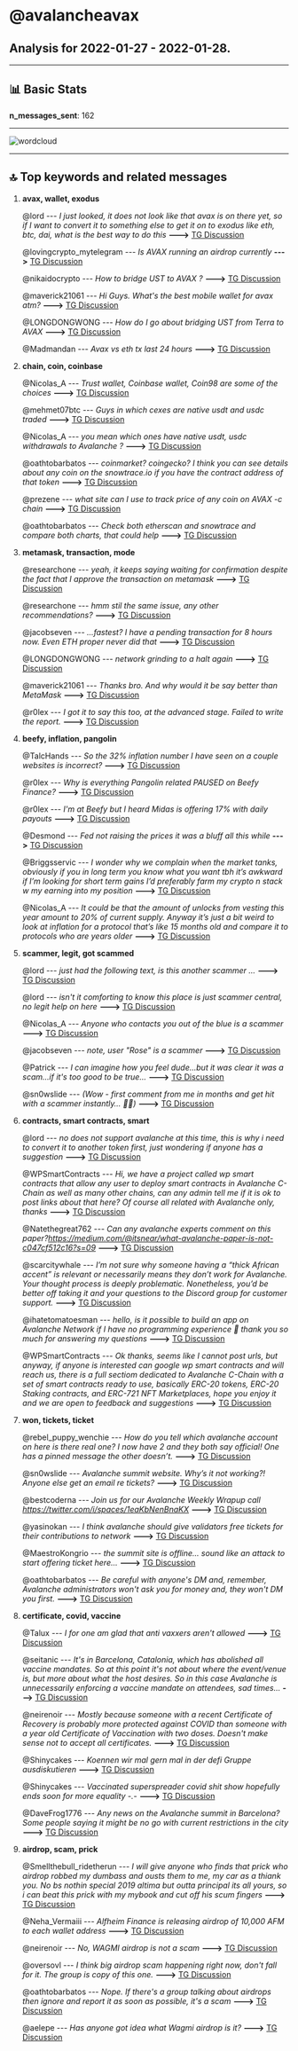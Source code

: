 # **@avalancheavax**
 ## Analysis for **2022-01-27** - **2022-01-28**.

---

## 📊 **Basic Stats**

**n_messages_sent**: 162

---
![wordcloud](avalancheavax_1Days_wordcloud.png)

---


## 🔝 **Top keywords and related messages**

1. **avax, wallet, exodus**

    @lord --- *I just looked, it does not look like that avax is on there yet, so if I want to convert it to something else to get it on to exodus like eth, btc, dai, what is the best way to do this* **--->** [TG Discussion](https://t.me/avalancheavax/325061)

    @lovingcrypto_mytelegram --- *Is AVAX running an airdrop currently* **--->** [TG Discussion](https://t.me/avalancheavax/324717)

    @nikaidocrypto --- *How to bridge UST to AVAX ?* **--->** [TG Discussion](https://t.me/avalancheavax/324699)

    @maverick21061 --- *Hi Guys. What's the best mobile wallet for avax atm?* **--->** [TG Discussion](https://t.me/avalancheavax/324793)

    @LONGDONGWONG --- *How do I go about bridging UST from Terra to AVAX* **--->** [TG Discussion](https://t.me/avalancheavax/324871)

    @Madmandan --- *Avax vs eth tx last 24 hours* **--->** [TG Discussion](https://t.me/avalancheavax/324723)

2. **chain, coin, coinbase**

    @Nicolas_A --- *Trust wallet, Coinbase wallet, Coin98 are some of the choices* **--->** [TG Discussion](https://t.me/avalancheavax/324795)

    @mehmet07btc --- *Guys in which cexes are native usdt and usdc traded* **--->** [TG Discussion](https://t.me/avalancheavax/324687)

    @Nicolas_A --- *you mean which ones have native usdt, usdc withdrawals to Avalanche ?* **--->** [TG Discussion](https://t.me/avalancheavax/324693)

    @oathtobarbatos --- *coinmarket? coingecko? I think you can see details about any coin on the snowtrace.io if you have the contract address of that token* **--->** [TG Discussion](https://t.me/avalancheavax/324730)

    @prezene --- *what site can I use to track price of any coin on AVAX -c chain* **--->** [TG Discussion](https://t.me/avalancheavax/324728)

    @oathtobarbatos --- *Check both etherscan and snowtrace and compare both charts, that could help* **--->** [TG Discussion](https://t.me/avalancheavax/324725)

3. **metamask, transaction, mode**

    @researchone --- *yeah, it keeps saying waiting for confirmation despite the fact that I approve the transaction on metamask* **--->** [TG Discussion](https://t.me/avalancheavax/324712)

    @researchone --- *hmm stil the same issue, any other recommendations?* **--->** [TG Discussion](https://t.me/avalancheavax/324715)

    @jacobseven --- *...fastest? I have a pending transaction for 8 hours now. Even ETH proper never did that* **--->** [TG Discussion](https://t.me/avalancheavax/324953)

    @LONGDONGWONG --- *network grinding to a halt again* **--->** [TG Discussion](https://t.me/avalancheavax/324903)

    @maverick21061 --- *Thanks bro. And why would it be say better than MetaMask* **--->** [TG Discussion](https://t.me/avalancheavax/324796)

    @r0lex --- *I got it to say this too, at the advanced stage.  Failed to write the report.* **--->** [TG Discussion](https://t.me/avalancheavax/324749)

4. **beefy, inflation, pangolin**

    @TalcHands --- *So the 32% inflation number I have seen on a couple websites is incorrect?* **--->** [TG Discussion](https://t.me/avalancheavax/324994)

    @r0lex --- *Why is everything Pangolin related PAUSED on Beefy Finance?* **--->** [TG Discussion](https://t.me/avalancheavax/324689)

    @r0lex --- *I'm at Beefy but I heard Midas is offering 17% with daily payouts* **--->** [TG Discussion](https://t.me/avalancheavax/324766)

    @Desmond --- *Fed not raising the prices it was a bluff all this while* **--->** [TG Discussion](https://t.me/avalancheavax/324740)

    @Briggsservic --- *I wonder why we complain when the market tanks, obviously if you in long term you know what you want tbh it’s awkward if I’m looking for short term gains I’d preferably farm my crypto n stack w my earning into my position* **--->** [TG Discussion](https://t.me/avalancheavax/324706)

    @Nicolas_A --- *It could be that the amount of unlocks from vesting this year amount to 20% of current supply. Anyway it’s just a bit weird to look at inflation for a protocol that’s like 15 months old and compare it to protocols who are years older* **--->** [TG Discussion](https://t.me/avalancheavax/324996)

5. **scammer, legit, got scammed**

    @lord --- *just had the following text, is this another scammer ...* **--->** [TG Discussion](https://t.me/avalancheavax/325053)

    @lord --- *isn't it comforting to know this place is just scammer central, no legit help on here* **--->** [TG Discussion](https://t.me/avalancheavax/325066)

    @Nicolas_A --- *Anyone who contacts you out of the blue is a scammer* **--->** [TG Discussion](https://t.me/avalancheavax/325054)

    @jacobseven --- *note, user "Rose" is a scammer* **--->** [TG Discussion](https://t.me/avalancheavax/324957)

    @Patrick --- *I can imagine how you feel dude...but it was clear it was a scam...if it's too good to be true...* **--->** [TG Discussion](https://t.me/avalancheavax/324806)

    @sn0wslide --- *(Wow - first comment from me in months and get hit with a scammer instantly… 🤦‍♂️)* **--->** [TG Discussion](https://t.me/avalancheavax/324788)

6. **contracts, smart contracts, smart**

    @lord --- *no does not support avalanche at this time, this is why i need to convert it to another token first, just wondering if anyone has a suggestion* **--->** [TG Discussion](https://t.me/avalancheavax/325045)

    @WPSmartContracts --- *Hi, we have a project called wp smart contracts that allow any user to deploy smart contracts in Avalanche C-Chain as well as many other chains, can any admin tell me if it is ok to post links about that here? Of course all related with Avalanche only, thanks* **--->** [TG Discussion](https://t.me/avalancheavax/325016)

    @Natethegreat762 --- *Can any avalanche experts comment on this paper?https://medium.com/@itsnear/what-avalanche-paper-is-not-c047cf512c16?s=09* **--->** [TG Discussion](https://t.me/avalancheavax/324939)

    @scarcitywhale --- *I’m not sure why someone having a “thick African accent” is relevant or necessarily means they don’t work for Avalanche. Your thought process is deeply problematic. Nonetheless, you’d be better off taking it and your questions to the Discord group for customer support.* **--->** [TG Discussion](https://t.me/avalancheavax/325093)

    @ihatetomatoesman --- *hello, is it possible to build an app on Avalanche Network if I have no programming experience 🤔 thank you so much for answering my questions* **--->** [TG Discussion](https://t.me/avalancheavax/325033)

    @WPSmartContracts --- *Ok thanks, seems like I cannot post urls, but anyway, if anyone is interested can google wp smart contracts and will reach us, there is a full sectiom dedicated to Avalanche C-Chain with a set of smart contracts ready to use, basically ERC-20 tokens, ERC-20 Staking contracts, and ERC-721 NFT Marketplaces, hope you enjoy it and we are open to feedback and suggestions* **--->** [TG Discussion](https://t.me/avalancheavax/325022)

7. **won, tickets, ticket**

    @rebel_puppy_wenchie --- *How do you tell which avalanche account on here is there real one? I now have 2 and they both say official! One has a pinned message the other doesn’t.* **--->** [TG Discussion](https://t.me/avalancheavax/324990)

    @sn0wslide --- *Avalanche summit website. Why’s it not working?! Anyone else get an email re tickets?* **--->** [TG Discussion](https://t.me/avalancheavax/324787)

    @bestcoderna --- *Join us for our Avalanche Weekly Wrapup call https://twitter.com/i/spaces/1eaKbNenBnaKX* **--->** [TG Discussion](https://t.me/avalancheavax/324915)

    @yasinokan --- *I think avalanche should give validators free tickets for their contributions to network* **--->** [TG Discussion](https://t.me/avalancheavax/324901)

    @MaestroKongrio --- *the summit site is offline… sound like an attack to start offering ticket here...* **--->** [TG Discussion](https://t.me/avalancheavax/324803)

    @oathtobarbatos --- *Be careful with anyone's DM and, remember, Avalanche administrators won't ask you for money and, they won't DM you first.* **--->** [TG Discussion](https://t.me/avalancheavax/324965)

8. **certificate, covid, vaccine**

    @Talux --- *I for one am glad that anti vaxxers aren't allowed* **--->** [TG Discussion](https://t.me/avalancheavax/324970)

    @seitanic --- *It's in Barcelona, Catalonia, which has abolished all vaccine mandates. So at this point it's not about where the event/venue is, but more about what the host desires. So in this case Avalanche is unnecessarily enforcing a vaccine mandate on attendees, sad times...* **--->** [TG Discussion](https://t.me/avalancheavax/324926)

    @neirenoir --- *Mostly because someone with a recent Certificate of Recovery is probably more protected against COVID than someone with a year old Certificate of Vaccination with two doses. Doesn't make sense not to accept all certificates.* **--->** [TG Discussion](https://t.me/avalancheavax/325037)

    @Shinycakes --- *Koennen wir mal gern mal in der defi Gruppe ausdiskutieren* **--->** [TG Discussion](https://t.me/avalancheavax/324971)

    @Shinycakes --- *Vaccinated superspreader covid shit show hopefully ends soon for more equality -.-* **--->** [TG Discussion](https://t.me/avalancheavax/324904)

    @DaveFrog1776 --- *Any news on the Avalanche summit in Barcelona? Some people saying it might be no go with current restrictions in the city* **--->** [TG Discussion](https://t.me/avalancheavax/324855)

9. **airdrop, scam, prick**

    @Smellthebull_ridetherun --- *I will give anyone who finds that prick who airdrop robbed my dumbass and ousts them to me, my car as a thiank you. No bs nothin special 2019 altima but outta principal its all yours, so i can beat this prick with my mybook and cut off his scum fingers* **--->** [TG Discussion](https://t.me/avalancheavax/324780)

    @Neha_Vermaiii --- *Alfheim Finance is releasing airdrop of 10,000 AFM to each wallet address* **--->** [TG Discussion](https://t.me/avalancheavax/325030)

    @neirenoir --- *No, WAGMI airdrop is not a scam* **--->** [TG Discussion](https://t.me/avalancheavax/324936)

    @oversovl --- *I think big airdrop scam happening right now, don't fall for it. The group is copy of this one.* **--->** [TG Discussion](https://t.me/avalancheavax/324769)

    @oathtobarbatos --- *Nope. If there's a group talking about airdrops then ignore and report it as soon as possible, it's a scam* **--->** [TG Discussion](https://t.me/avalancheavax/324718)

    @aelepe --- *Has anyone got idea what Wagmi airdrop is it?* **--->** [TG Discussion](https://t.me/avalancheavax/324927)

